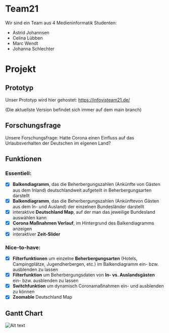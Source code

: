 # Team21
Wir sind ein Team aus 4 Medieninformatik Studenten:

- Astrid Johannsen
- Celina Lübben
- Marc Wendt
- Johanna Schlechter

# Projekt

## Prototyp
Unser Prototyp wird hier gehostet: https://infovisteam21.de/

(Die aktuellste Version befindet sich immer auf dem main branch)

## Forschungsfrage
Unsere Forschungsfrage: Hatte Corona einen Einfluss auf das Urlaubsverhalten der Deutschen im eigenen Land?

## Funktionen
### Essentiell:
- [x] **Balkendiagramm**, das die Beherbergungszahlen (Ankünfte von Gästen aus dem Inland) deutschlandweit aufgeteilt in Beherbergungsarten darstellt
- [x] **Balkendiagramm**, das die Beherbergungszahlen (Ankünftevon Gästen aus dem In- und Ausland) der einzelnen Bundesländer darstellt
- [x] interaktive **Deutschland Map**, auf der man das jeweilige Bundesland auswählen kann
- [x] **Corona Maßnahmen Verlauf**, im Hintergrund des Balkendiagramms anzeigen
- [x] interaktiver **Zeit-Slider**

### Nice-to-have:
- [x] **Filterfunktionen** um einzelne **Beherbergungsarten** (Hotels, Campingplätze, Jugendherbergen, etc.) im Balkendiagramm ein- bzw. ausblenden zu lassen
- [x] **Filterfunktion** um Beherbergungsdaten von **In- vs. Auslandsgästen** ein- bzw. ausblenden zu lassen
- [x] **Switchfunktion** um dynamisch Coronamaßnahmen ein- und ausblenden zu können
- [x] **Zoomable** Deutschland Map

## Gantt Chart
![Alt text](./Gantt_Chart_update.jpg?raw=true)
